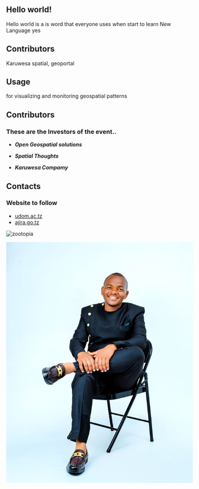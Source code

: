 ## Hello world!

Hello world is a is word that everyone uses when start to learn New Language
yes

## Contributors
Karuwesa spatial, geoportal

## Usage
for visualizing and monitoring geospatial patterns

## Contributors
### These are the Investors of the event..
- _**Open Geospatial solutions**_

- _**Spatial Thoughts**_

- _**Karuwesa Compamy**_

## Contacts

### Website to follow
- [udom.ac.tz](https://udom.ac.tz)
- [ajira.go.tz](https://ajira.go.tz)


![zootopia](https://i.imgur.com/ZBwwcjo.gif)

![alt text](NBRT460.jpg)
